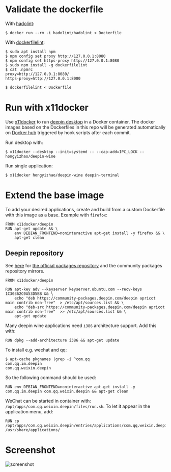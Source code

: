 # Validate the dockerfile

With [hadolint](https://github.com/hadolint/hadolint/issues/506):
```
$ docker run --rm -i hadolint/hadolint < Dockerfile
```
With [dockerfilelint](https://github.com/replicatedhq/dockerfilelint):
```
$ sudo apt install npm
$ npm config set proxy http://127.0.0.1:8080
$ npm config set https-proxy http://127.0.0.1:8080
$ sudo npm install -g dockerfilelint
$ cat .npmrc
proxy=http://127.0.0.1:8080/
https-proxy=http://127.0.0.1:8080

$ dockerfilelint < Dockerfile
```
     
# Run with x11docker

Use [x11docker](https://github.com/mviereck/x11docker) to run [deepin desktop](https://www.deepin.org) in a Docker container. The docker images based on the Dockerfiles in this repo will be generated automatically on [Docker hub](https://hub.docker.com/repositories/docker/hongyizhao) triggered by hook scripts after each commit.

Run desktop with:
```
$ x11docker --desktop --init=systemd -- --cap-add=IPC_LOCK -- hongyizhao/deepin-wine
```

Run single application:
```
$ x11docker hongyizhao/deepin-wine deepin-terminal
```

# Extend the base image
To add your desired applications, create and build from a custom Dockerfile with this image as a base. Example with `firefox`:
```
FROM x11docker/deepin
RUN apt-get update && \
    env DEBIAN_FRONTEND=noninteractive apt-get install -y firefox && \
    apt-get clean
```

## Deepin repository
See [here](https://www.deepin.org/en/mirrors/packages/) for [the official packages repository](https://community-packages.deepin.com/deepin/) and the community packages repository mirrors.
```
FROM x11docker/deepin

RUN apt-key adv --keyserver keyserver.ubuntu.com --recv-keys 1C30362C0A53D5BB && \
    echo "deb https://community-packages.deepin.com/deepin apricot main contrib non-free"  > /etc/apt/sources.list && \
    echo "deb-src https://community-packages.deepin.com/deepin apricot main contrib non-free"  >> /etc/apt/sources.list && \
    apt-get update
```


Many deepin wine applications need `i386` architecture support. Add this with:
```
RUN dpkg --add-architecture i386 && apt-get update
```

To install e.g. wechat and qq:

```
$ apt-cache pkgnames |grep -i ^com.qq
com.qq.im.deepin
com.qq.weixin.deepin
```
So the following command should be used:
```
RUN env DEBIAN_FRONTEND=noninteractive apt-get install -y com.qq.im.deepin com.qq.weixin.deepin && apt-get clean
```
WeChat can be started in container with: `/opt/apps/com.qq.weixin.deepin/files/run.sh`. To let it appear in the application menu, add:
```
RUN cp /opt/apps/com.qq.weixin.deepin/entries/applications/com.qq.weixin.deepin.desktop /usr/share/applications/
```

# Screenshot

![screenshot](https://raw.githubusercontent.com/mviereck/x11docker/screenshots/screenshot-deepin.png "deepin desktop running in Weston+Xwayland window using x11docker")
